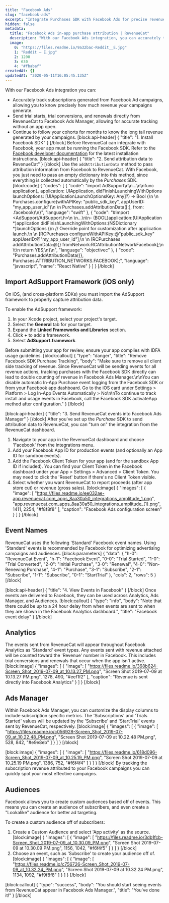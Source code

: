 ```yaml
---
title: "Facebook Ads"
slug: "facebook-ads"
excerpt: "Integrate Purchases SDK with Facebook Ads for precise revenue tracking"
hidden: false
metadata: 
  title: "Facebook Ads in-app purchase attribution | RevenueCat"
  description: "With our Facebook Ads integration, you can accurately track subscriptions generated from Facebook Ad campaigns, allowing you to know precisely how much revenue your campaigns generate. And more!"
  image: 
    0: "https://files.readme.io/9a32bac-Reddit__E.jpg"
    1: "Reddit – E.jpg"
    2: 1200
    3: 630
    4: "#fbabaf"
createdAt: {}
updatedAt: "2020-05-11T16:05:45.135Z"
---
```

With our Facebook Ads integration you can:
* Accurately track subscriptions generated from Facebook Ad campaigns, allowing you to know precisely how much revenue your campaigns generate.
* Send trial starts, trial conversions, and renewals directly from RevenueCat to Facebook Ads Manager, allowing for accurate tracking without an app open.
* Continue to follow your cohorts for months to know the long tail revenue generated by your campaigns.
[block:api-header]
{
  "title": "1. Install Facebook SDK"
}
[/block]
Before RevenueCat can integrate with Facebook, your app must be running the Facebook SDK. Refer to the [Facebook developer documentation](https://developers.facebook.com/docs/) for the latest installation instructions.
[block:api-header]
{
  "title": "2. Send attribution data to RevenueCat"
}
[/block]
Use the `addAttributionData` method to pass attribution information from Facebook to RevenueCat. With Facebook, you just need to pass an empty dictionary into this method, since everything is collected automatically by the *Purchases* SDK.
[block:code]
{
  "codes": [
    {
      "code": "import AdSupport\n\n...\n\nfunc application(_ application: UIApplication, didFinishLaunchingWithOptions launchOptions: [UIApplicationLaunchOptionsKey: Any]?) -> Bool {\n    \n    Purchases.configure(withAPIKey: \"public_sdk_key\", appUserID: \"my_app_user_id\")\n    \n    Purchases.addAttributionData([:], from: .facebook)\n}",
      "language": "swift"
    },
    {
      "code": "#import <AdSupport/AdSupport.h>\n  \n...\n\n- (BOOL)application:(UIApplication *)application didFinishLaunchingWithOptions:(NSDictionary *)launchOptions {\n  // Override point for customization after application launch.\n  \n  [RCPurchases configureWithAPIKey:@\"public_sdk_key\" appUserID:@\"my_app_user_id\"];\n  \n  [RCPurchases addAttributionData:@{} fromNetwork:RCAttributionNetworkFacebook];\n  \t\n  return YES;\n}\n",
      "language": "objectivec"
    },
    {
      "code": "Purchases.addAttributionData({}, Purchases.ATTRIBUTION_NETWORKS.FACEBOOK);",
      "language": "javascript",
      "name": "React Native"
    }
  ]
}
[/block]
## Import AdSupport Framework (iOS only)
On iOS, (and cross-platform SDKs) you must import the AdSupport framework to properly capture attribution data.

To enable the AdSupport framework:

1. In your Xcode project, select your project's target.
2. Select the **General** tab for your target.
3. Expand the **Linked Frameworks and Libraries** section.
4. Click **+** to add a framework.
5. Select **AdSupport.framework**.

Before submitting your app for review, ensure your app complies with IDFA usage guidelines.
[block:callout]
{
  "type": "danger",
  "title": "Remove Facebook SDK Purchase Tracking",
  "body": "Make sure to remove all client side tracking of revenue. Since RevenueCat will be sending events for all revenue actions, tracking purchases with the Facebook SDK directly can lead to double counting of revenue in Facebook Ads Manager.\n\nYou can disable automatic In-App Purchase event logging from the Facebook SDK or from your Facebook app dashboard. Go to the iOS card under Settings > Platform > Log In-App Events Automatically > No\n\nTo continue to track install and usage events in Facebook, call the Facebook SDK activateApp method after configuration."
}
[/block]

[block:api-header]
{
  "title": "3. Send RevenueCat events into Facebook Ads Manager"
}
[/block]
After you've set up the *Purchase* SDK to send attribution data to RevenueCat, you can "turn on" the integration from the RevenueCat dashboard.

1. Navigate to your app in the RevenueCat dashboard and choose 'Facebook' from the integrations menu.
2. Add your Facebook App ID for production events (and optionally an App ID for sandbox events).
3. Add the Facebook Client Token for your app (and for the sandbox App ID if included). You can find your Client Token in the Facebook dashboard under your App > Settings > Advanced > Client Token. You may need to click the 'Reset' button if there's no Client Token visible.
4. Select whether you want RevenueCat to report proceeds (after app store cut) or revenue (gross sales).
[block:image]
{
  "images": [
    {
      "image": [
        "https://files.readme.io/ee032ae-app.revenuecat.com_apps_8aa30a50_integrations_amplitude_1.png",
        "app.revenuecat.com_apps_8aa30a50_integrations_amplitude_(1).png",
        1411,
        2254,
        "#f8f8f8"
      ],
      "caption": "Facebook Ads configuration screen"
    }
  ]
}
[/block]
## Event Names
RevenueCat uses the following 'Standard' Facebook event names. Using 'Standard' events is recommended by Facebook for optimizing advertising campaigns and audiences.
[block:parameters]
{
  "data": {
    "h-0": "RevenueCat Event",
    "h-1": "Facebook Event",
    "0-0": "Trial Started",
    "1-0": "Trial Converted",
    "2-0": "Initial Purchase",
    "3-0": "Renewal",
    "4-0": "Non-Renewing Purchase",
    "4-1": "Purchase",
    "3-1": "Subscribe",
    "2-1": "Subscribe",
    "1-1": "Subscribe",
    "0-1": "StartTrial"
  },
  "cols": 2,
  "rows": 5
}
[/block]

[block:api-header]
{
  "title": "4. View Events in Facebook"
}
[/block]
Once events are delivered to Facebook, they can be used across Analytics, Ads Manager, and Audiences.
[block:callout]
{
  "type": "info",
  "body": "Note that there could be up to a 24 hour delay from when events are sent to when they are shown in the Facebook Analytics dashboard.",
  "title": "Facebook event delay"
}
[/block]
## Analytics
The events sent from RevenueCat will appear throughout Facebook Analytics as 'Standard' event types. Any events sent with revenue attached will be counted toward the 'Revenue' number in Facebook. This includes trial conversions and renewals that occur when the app isn't active.
[block:image]
{
  "images": [
    {
      "image": [
        "https://files.readme.io/368b624-Screen_Shot_2019-07-09_at_10.13.27_PM.png",
        "Screen Shot 2019-07-09 at 10.13.27 PM.png",
        1278,
        490,
        "#eef1f2"
      ],
      "caption": "Revenue is sent directly into Facebook Analytics"
    }
  ]
}
[/block]
## Ads Manager
Within Facebook Ads Manager, you can customize the display columns to include subscription specific metrics. The 'Subscriptions' and 'Trials Started' values will be updated by the 'Subscribe' and 'StartTrial' events sent by RevenueCat, respectively. 
[block:image]
{
  "images": [
    {
      "image": [
        "https://files.readme.io/c056928-Screen_Shot_2019-07-09_at_10.22.48_PM.png",
        "Screen Shot 2019-07-09 at 10.22.48 PM.png",
        528,
        842,
        "#e9e8eb"
      ]
    }
  ]
}
[/block]

[block:image]
{
  "images": [
    {
      "image": [
        "https://files.readme.io/618d096-Screen_Shot_2019-07-09_at_10.25.19_PM.png",
        "Screen Shot 2019-07-09 at 10.25.19 PM.png",
        1386,
        752,
        "#f6f4f4"
      ]
    }
  ]
}
[/block]
By tracking the subscription revenue attributed to your Facebook campaigns you can quickly spot your most effective campaigns.

## Audiences
Facebook allows you to create custom audiences based off of events. This means you can create an audience of subscribers, and even create a "Lookalike" audience for better ad targeting.

To create a custom audience off of subscribers:

1. Create a Custom Audience and select 'App activity' as the source.
[block:image]
{
  "images": [
    {
      "image": [
        "https://files.readme.io/3db1fcb-Screen_Shot_2019-07-09_at_10.30.09_PM.png",
        "Screen Shot 2019-07-09 at 10.30.09 PM.png",
        1156,
        1042,
        "#f6f4f5"
      ]
    }
  ]
}
[/block]
2. Choose an event, such as 'Subscribe' to create your audience off of.
[block:image]
{
  "images": [
    {
      "image": [
        "https://files.readme.io/c756726-Screen_Shot_2019-07-09_at_10.32.24_PM.png",
        "Screen Shot 2019-07-09 at 10.32.24 PM.png",
        1134,
        1092,
        "#f9f8f8"
      ]
    }
  ]
}
[/block]

[block:callout]
{
  "type": "success",
  "body": "You should start seeing events from RevenueCat appear in Facebook Ads Manager.",
  "title": "You've done it!"
}
[/block]